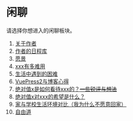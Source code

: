 # 闲聊
请选择你想进入的闲聊板块。
1. [关于作者](./author.md)
2. [作者的日程库](./schedule.md)
3. <span class="heimu" title="你知道的太多了">[愿景](../hide/wish.md)</span>
4. [xxx有多难用](./fuckxxx.md)
5. [生活中遇到的困难](./difficulties.md)
6. [VuePress2与博客心得](./withvuepress2.md)
7. [绝对值x是如何看待xxx的？~~一些锐评与想法~~](./consider.md)
8. [绝对值x对xxx的希望是什么？](./hope.md)
9. [家与学校生活环境对比（我为什么不愿意回家）](./compare_home_to_college.md)
10. <span class="heimu" title="你知道的太多了">[自由道](https://github.com/lxl66566/the-way-of-freedom)</span>